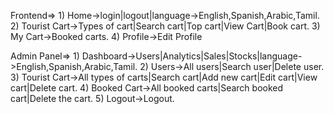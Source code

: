 Frontend=> 1) Home->login|logout|language->English,Spanish,Arabic,Tamil.
           2) Tourist Cart->Types of cart|Search cart|Top cart|View Cart|Book cart.
           3) My Cart->Booked carts.
           4) Profile->Edit Profile

Admin Panel=>  1) Dashboard->Users|Analytics|Sales|Stocks|language->English,Spanish,Arabic,Tamil.
               2) Users->All users|Search user|Delete user.
               3) Tourist Cart->All types of carts|Search cart|Add new cart|Edit cart|View cart|Delete cart.
               4) Booked Cart->All booked carts|Search booked cart|Delete the cart.
               5) Logout->Logout.
